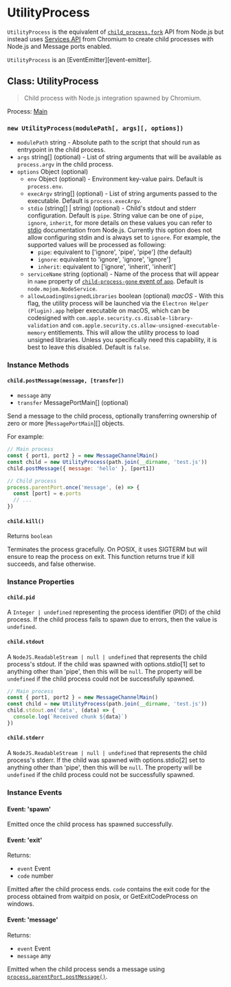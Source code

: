 # UtilityProcess

`UtilityProcess` is the equivalent of [`child_process.fork`][] API from Node.js
but instead uses [Services API][] from Chromium to create child processes with
Node.js and Message ports enabled.

`UtilityProcess` is an [EventEmitter][event-emitter].

## Class: UtilityProcess

> Child process with Node.js integration spawned by Chromium.

Process: [Main](../glossary.md#main-process)<br />

### `new UtilityProcess(modulePath[, args][, options])`

* `modulePath` string - Absolute path to the script that should run as entrypoint in the child process.
* `args` string[] (optional) - List of string arguments that will be available as `process.argv`
  in the child process.
* `options` Object (optional)
  * `env` Object (optional) - Environment key-value pairs. Default is `process.env`.
  * `execArgv` string[] (optional) - List of string arguments passed to the executable. Default is `process.execArgv`.
  * `stdio` (string[] | string) (optional) - Child's stdout and stderr configuration. Default is `pipe`.
    String value can be one of `pipe`, `ignore`, `inherit`, for more details on these values you can refer to
    [stdio][] documentation from Node.js. Currently this option does not allow configuring
    stdin and is always set to `ignore`. For example, the supported values will be processed as following:
    * `pipe`: equivalent to ['ignore', 'pipe', 'pipe'] (the default)
    * `ignore`: equivalent to 'ignore', 'ignore', 'ignore']
    * `inherit`: equivalent to ['ignore', 'inherit', 'inherit']
  * `serviceName` string (optional) - Name of the process that will appear in `name` property of
    [`child-process-gone` event of `app`](app.md#event-child-process-gone).
    Default is `node.mojom.NodeService`.
  * `allowLoadingUnsignedLibraries` boolean (optional) _macOS_ - With this flag, the utility process will be
    launched via the `Electron Helper (Plugin).app` helper executable on macOS, which can be
    codesigned with `com.apple.security.cs.disable-library-validation` and
    `com.apple.security.cs.allow-unsigned-executable-memory` entitlements. This will allow the utility process
    to load unsigned libraries. Unless you specifically need this capability, it is best to leave this disabled.
    Default is `false`.

### Instance Methods

#### `child.postMessage(message, [transfer])`

* `message` any
* `transfer` MessagePortMain[] (optional)

Send a message to the child process, optionally transferring ownership of
zero or more [`MessagePortMain`][] objects.

For example:

```js
// Main process
const { port1, port2 } = new MessageChannelMain()
const child = new UtilityProcess(path.join(__dirname, 'test.js'))
child.postMessage({ message: 'hello' }, [port1])

// Child process
process.parentPort.once('message', (e) => {
  const [port] = e.ports
  // ...
})
```

#### `child.kill()`

Returns `boolean`

Terminates the process gracefully. On POSIX, it uses SIGTERM
but will ensure to reap the process on exit. This function returns
true if kill succeeds, and false otherwise.

### Instance Properties

#### `child.pid`

A `Integer | undefined` representing the process identifier (PID) of the child process.
If the child process fails to spawn due to errors, then the value is `undefined`.

#### `child.stdout`

A `NodeJS.ReadableStream | null | undefined` that represents the child process's stdout.
If the child was spawned with options.stdio[1] set to anything other than 'pipe', then this will be `null`.
The property will be `undefined` if the child process could not be successfully spawned.

```js
// Main process
const { port1, port2 } = new MessageChannelMain()
const child = new UtilityProcess(path.join(__dirname, 'test.js'))
child.stdout.on('data', (data) => {
  console.log(`Received chunk ${data}`)
})
```

#### `child.stderr`

A `NodeJS.ReadableStream | null | undefined` that represents the child process's stderr.
If the child was spawned with options.stdio[2] set to anything other than 'pipe', then this will be `null`.
The property will be `undefined` if the child process could not be successfully spawned.

### Instance Events

#### Event: 'spawn'

Emitted once the child process has spawned successfully.

#### Event: 'exit'

Returns:

* `event` Event
* `code` number

Emitted after the child process ends. `code` contains the exit code for
the process obtained from waitpid on posix, or GetExitCodeProcess on windows.

#### Event: 'message'

Returns:

* `event` Event
* `message` any

Emitted when the child process sends a message using [`process.parentPort.postMessage()`](process.md#processparentport).

[`child_process.fork`]: https://nodejs.org/dist/latest-v16.x/docs/api/child_process.html#child_processforkmodulepath-args-options
[Services API]: https://chromium.googlesource.com/chromium/src/+/master/docs/mojo_and_services.md
[stdio]: https://nodejs.org/dist/latest/docs/api/child_process.html#optionsstdio
